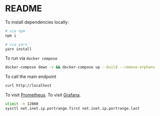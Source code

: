 README
======

To install dependencies locally:

```bash
# via npm
npm i 

# via yarn
yarn install
```

To run via `docker compose`

```bash
docker-compose down -v && docker-compose up --build --remove-orphans
```

To call the main endpoint

```bash
curl http://localhost
```

To visit [Prometheus](http://localhost:9090/graph).
To visit [Grafana](http://localhost:3005/?orgId=1&from=now-15m&to=now).

```bash
ulimit -n 12000
sysctl net.inet.ip.portrange.first net.inet.ip.portrange.last
```
